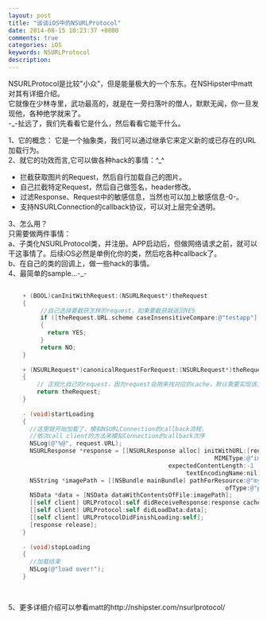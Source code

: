 ```yaml
---
layout: post
title: "谈谈iOS中的NSURLProtocol"
date: 2014-08-15 10:23:37 +0800
comments: true
categories: iOS
keywords: NSURLProtocol
description: 
---
```

NSURLProtocol是比较"小众"，但是能量极大的一个东东。在NSHipster中matt对其有详细介绍。  
它就像在少林寺里，武功最高的，就是在一旁扫落叶的僧人，默默无闻，你一旦发现他，各种绝学就来了。  
-_-扯远了，我们先看看它是什么，然后看看它能干什么。  

1、它的概念：
它是一个抽象类，我们可以通过继承它来定义新的或已存在的URL加载行为。  
2、就它的功效而言,它可以做各种hack的事情：^_^

* 拦截获取图片的Request，然后自行加载自己的图片。
* 自己拦截特定Request，然后自己做签名，header修改。
* 过滤Response、Request中的敏感信息，当然也可以加上敏感信息-0-。
* 支持NSURLConnection的callback协议，可以对上层完全透明。


3、怎么用？  
只需要做两件事情：   
a、子类化NSURLProtocol类，并注册。APP启动后，但做网络请求之前，就可以干这事情了。后续iOS必然是单例化你的类，然后吃各种callback了。  
b、在自己的类的回调上，做一些hack的事情。  
4、最简单的sample...-_-

``` objectivec DeriveNSURLProtocol:NSURLProtocol 
    
    + (BOOL)canInitWithRequest:(NSURLRequest*)theRequest
    {    
    	 //自己选择要截获怎样的request，如果要截获就返回YES
         if ([theRequest.URL.scheme caseInsensitiveCompare:@"testapp"] == NSOrderedSame) 
         {        
           return YES;    
         }    
         return NO;
    }
    
    + (NSURLRequest*)canonicalRequestForRequest:(NSURLRequest*)theRequest
    {   
    	// 正规化自己的request，因为request会用来找对应的cache，默认需要实现该方法，通常不需要修改。
    	return theRequest;
    }
    
    - (void)startLoading
    {    
      //这里就开始加载了，模拟NSURLConnection的callback流程，
      //依次call client的方法来模拟Connection的callback次序
      NSLog(@"%@", request.URL);    
      NSURLResponse *response = [[NSURLResponse alloc] initWithURL:[request URL] 
      								                      MIMEType:@"image/png"  
      										 expectedContentLength:-1 
      										      textEncodingName:nil];    
      NSString *imagePath = [[NSBundle mainBundle] pathForResource:@"myImage" 
       											             ofType:@"png"];
      NSData *data = [NSData dataWithContentsOfFile:imagePath];
      [[self client] URLProtocol:self didReceiveResponse:response cacheStoragePolicy:NSURLCacheStorageNotAllowed]; 
      [[self client] URLProtocol:self didLoadData:data];
      [[self client] URLProtocolDidFinishLoading:self];
      [response release];
    }
    
    - (void)stopLoading
    {    
      //加载结束
      NSLog(@"load over!");
    }

    
```

5、更多详细介绍可以参看matt的http://nshipster.com/nsurlprotocol/
